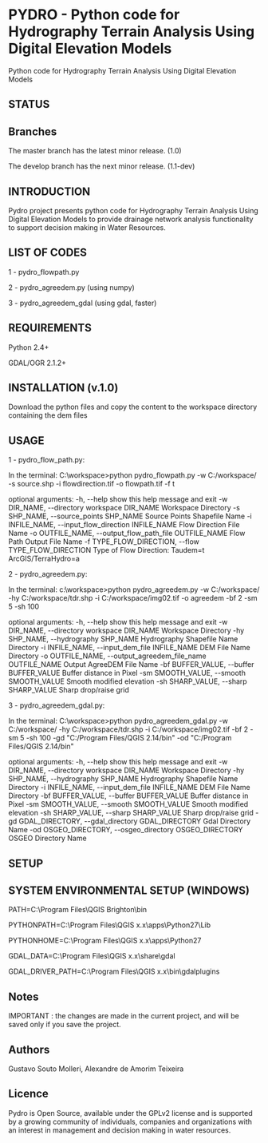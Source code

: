 # PYDRO - Python code for Hydrography Terrain Analysis Using Digital Elevation Models
Python code for Hydrography Terrain Analysis Using Digital Elevation Models

## STATUS

## Branches

The master branch has the latest minor release. (1.0)

The develop branch has the next minor release. (1.1-dev)

## INTRODUCTION

Pydro project presents python code for Hydrography Terrain Analysis Using Digital Elevation Models to provide drainage network analysis functionality to support decision making in Water Resources.

## LIST OF CODES

1 - pydro_flowpath.py

2 - pydro_agreedem.py (using numpy)

3 - pydro_agreedem_gdal (using gdal, faster)


## REQUIREMENTS

Python 2.4+

GDAL/OGR 2.1.2+

## INSTALLATION (v.1.0)

Download the python files and copy the content to the workspace directory containing the dem files

## USAGE

1 - pydro_flow_path.py:

In the terminal: C:\workspace>python pydro_flowpath.py -w C:/workspace/ -s source.shp -i flowdirection.tif -o flowpath.tif -f t

optional arguments:
  -h, --help            show this help message and exit
  -w DIR_NAME, --directory workspace DIR_NAME
                        Workspace Directory
  -s SHP_NAME, --source_points SHP_NAME
                        Source Points Shapefile Name
  -i INFILE_NAME, --input_flow_direction INFILE_NAME
                        Flow Direction File Name
  -o OUTFILE_NAME, --output_flow_path_file OUTFILE_NAME
                        Flow Path Output File Name
  -f TYPE_FLOW_DIRECTION, --flow TYPE_FLOW_DIRECTION
                        Type of Flow Direction: Taudem=t ArcGIS/TerraHydro=a

2 - pydro_agreedem.py:

In the terminal: c:\workspace>python pydro_agreedem.py -w C:/workspace/ -hy C:/workspace/tdr.shp -i C:/workspace/img02.tif -o agreedem -bf 2 -sm 5 -sh 100

optional arguments:
  -h, --help            show this help message and exit
  -w DIR_NAME, --directory workspace DIR_NAME
                        Workspace Directory
  -hy SHP_NAME, --hydrography SHP_NAME
                        Hydrography Shapefile Name Directory
  -i INFILE_NAME, --input_dem_file INFILE_NAME
                        DEM File Name Directory
  -o OUTFILE_NAME, --output_agreedem_file_name OUTFILE_NAME
                        Output AgreeDEM File Name
  -bf BUFFER_VALUE, --buffer BUFFER_VALUE
                        Buffer distance in Pixel
  -sm SMOOTH_VALUE, --smooth SMOOTH_VALUE
                        Smooth modified elevation
  -sh SHARP_VALUE, --sharp SHARP_VALUE
                        Sharp drop/raise grid
                        
3 - pydro_agreedem_gdal.py:

In the terminal: C:\workspace>python pydro_agreedem_gdal.py -w C:/workspace/ -hy C:/workspace/tdr.shp -i C:/workspace/img02.tif -bf 2 -sm 5 -sh 100 -gd "C:/Program Files/QGIS 2.14/bin" -od "C:/Program Files/QGIS 2.14/bin"

optional arguments:
  -h, --help            show this help message and exit
  -w DIR_NAME, --directory workspace DIR_NAME
                        Workspace Directory
  -hy SHP_NAME, --hydrography SHP_NAME
                        Hydrography Shapefile Name Directory
  -i INFILE_NAME, --input_dem_file INFILE_NAME
                        DEM File Name Directory
  -bf BUFFER_VALUE, --buffer BUFFER_VALUE
                        Buffer distance in Pixel
  -sm SMOOTH_VALUE, --smooth SMOOTH_VALUE
                        Smooth modified elevation
  -sh SHARP_VALUE, --sharp SHARP_VALUE
                        Sharp drop/raise grid
  -gd GDAL_DIRECTORY, --gdal_directory GDAL_DIRECTORY
                        Gdal Directory Name
  -od OSGEO_DIRECTORY, --osgeo_directory OSGEO_DIRECTORY
                        OSGEO Directory Name

## SETUP

## SYSTEM ENVIRONMENTAL SETUP (WINDOWS)

PATH=C:\Program Files\QGIS Brighton\bin

PYTHONPATH=C:\Program Files\QGIS x.x\apps\Python27\Lib

PYTHONHOME=C:\Program Files\QGIS x.x\apps\Python27

GDAL_DATA=C:\Program Files\QGIS x.x\share\gdal

GDAL_DRIVER_PATH=C:\Program Files\QGIS x.x\bin\gdalplugins  

## Notes

IMPORTANT : the changes are made in the current project, and will be saved only if you save the project.

## Authors

Gustavo Souto Molleri, Alexandre de Amorim Teixeira

## Licence

Pydro is Open Source, available under the GPLv2 license and is supported by a growing community of individuals, companies and organizations with an interest in management and decision making in water resources.
